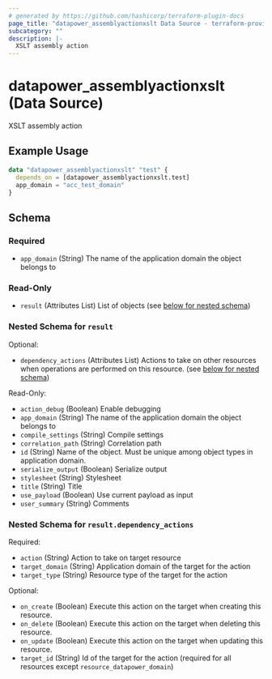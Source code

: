 ```yaml
---
# generated by https://github.com/hashicorp/terraform-plugin-docs
page_title: "datapower_assemblyactionxslt Data Source - terraform-provider-datapower"
subcategory: ""
description: |-
  XSLT assembly action
---
```


# datapower_assemblyactionxslt (Data Source)

XSLT assembly action

## Example Usage

```terraform
data "datapower_assemblyactionxslt" "test" {
  depends_on = [datapower_assemblyactionxslt.test]
  app_domain = "acc_test_domain"
}
```

<!-- schema generated by tfplugindocs -->
## Schema

### Required

- `app_domain` (String) The name of the application domain the object belongs to

### Read-Only

- `result` (Attributes List) List of objects (see [below for nested schema](#nestedatt--result))

<a id="nestedatt--result"></a>
### Nested Schema for `result`

Optional:

- `dependency_actions` (Attributes List) Actions to take on other resources when operations are performed on this resource. (see [below for nested schema](#nestedatt--result--dependency_actions))

Read-Only:

- `action_debug` (Boolean) Enable debugging
- `app_domain` (String) The name of the application domain the object belongs to
- `compile_settings` (String) Compile settings
- `correlation_path` (String) Correlation path
- `id` (String) Name of the object. Must be unique among object types in application domain.
- `serialize_output` (Boolean) Serialize output
- `stylesheet` (String) Stylesheet
- `title` (String) Title
- `use_payload` (Boolean) Use current payload as input
- `user_summary` (String) Comments

<a id="nestedatt--result--dependency_actions"></a>
### Nested Schema for `result.dependency_actions`

Required:

- `action` (String) Action to take on target resource
- `target_domain` (String) Application domain of the target for the action
- `target_type` (String) Resource type of the target for the action

Optional:

- `on_create` (Boolean) Execute this action on the target when creating this resource.
- `on_delete` (Boolean) Execute this action on the target when deleting this resource.
- `on_update` (Boolean) Execute this action on the target when updating this resource.
- `target_id` (String) Id of the target for the action (required for all resources except `resource_datapower_domain`)

